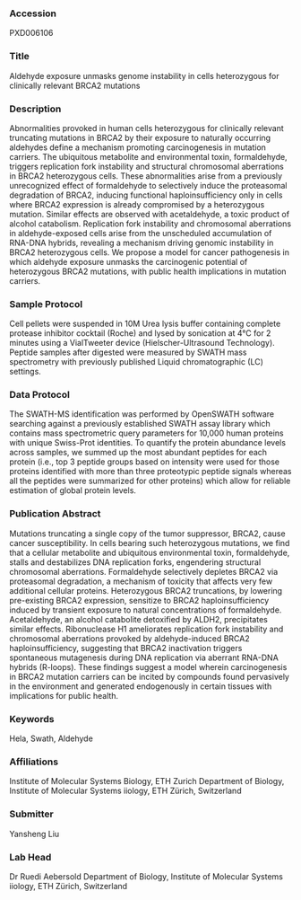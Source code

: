 ### Accession
PXD006106

### Title
Aldehyde exposure unmasks genome instability in cells heterozygous for clinically relevant BRCA2 mutations

### Description
Abnormalities provoked in human cells heterozygous for clinically relevant truncating mutations in BRCA2 by their exposure to naturally occurring aldehydes define a mechanism promoting carcinogenesis in mutation carriers.  The ubiquitous metabolite and environmental toxin, formaldehyde, triggers replication fork instability and structural chromosomal aberrations in BRCA2 heterozygous cells. These abnormalities arise from a previously unrecognized effect of formaldehyde to selectively induce the proteasomal degradation of BRCA2, inducing functional haploinsufficiency only in cells where BRCA2 expression is already compromised by a heterozygous mutation. Similar effects are observed with acetaldehyde, a toxic product of alcohol catabolism. Replication fork instability and chromosomal aberrations in aldehyde-exposed cells arise from the unscheduled accumulation of RNA-DNA hybrids, revealing a mechanism driving genomic instability in BRCA2 heterozygous cells. We propose a model for cancer pathogenesis in which aldehyde exposure unmasks the carcinogenic potential of heterozygous BRCA2 mutations, with public health implications in mutation carriers.

### Sample Protocol
Cell pellets were suspended in 10M Urea lysis buffer containing complete protease inhibitor cocktail (Roche) and lysed by sonication at 4°C for 2 minutes using a VialTweeter device (Hielscher-Ultrasound Technology).  Peptide samples after digested were measured by SWATH mass spectrometry with previously published Liquid chromatographic (LC) settings.

### Data Protocol
The SWATH-MS identification was performed by OpenSWATH software searching against a previously established SWATH assay library which contains mass spectrometric query parameters for 10,000 human proteins with unique Swiss-Prot identities. To quantify the protein abundance levels across samples, we summed up the most abundant peptides for each protein (i.e., top 3 peptide groups based on intensity were used for those proteins identified with more than three proteotypic peptide signals whereas all the peptides were summarized for other proteins) which allow for reliable estimation of global protein levels.

### Publication Abstract
Mutations truncating a single copy of the tumor suppressor, BRCA2, cause cancer susceptibility. In cells bearing such heterozygous mutations, we find that a&#xa0;cellular metabolite and ubiquitous environmental toxin, formaldehyde, stalls and destabilizes DNA replication forks, engendering structural chromosomal aberrations. Formaldehyde selectively depletes BRCA2 via proteasomal degradation, a mechanism of toxicity that affects very few additional&#xa0;cellular proteins. Heterozygous BRCA2 truncations,&#xa0;by lowering pre-existing BRCA2 expression, sensitize to BRCA2 haploinsufficiency induced by&#xa0;transient exposure to natural concentrations of formaldehyde. Acetaldehyde, an alcohol catabolite detoxified by ALDH2, precipitates similar effects. Ribonuclease H1 ameliorates replication fork instability and chromosomal aberrations provoked by aldehyde-induced BRCA2 haploinsufficiency, suggesting that BRCA2 inactivation triggers spontaneous mutagenesis during DNA replication via aberrant RNA-DNA hybrids (R-loops). These findings suggest a model wherein carcinogenesis in BRCA2 mutation carriers can be incited by compounds found pervasively in the environment and generated endogenously in certain tissues with implications for public health.

### Keywords
Hela, Swath, Aldehyde

### Affiliations
Institute of Molecular Systems Biology, ETH Zurich
Department of Biology, Institute of Molecular Systems iiology, ETH Zürich, Switzerland

### Submitter
Yansheng Liu

### Lab Head
Dr Ruedi Aebersold
Department of Biology, Institute of Molecular Systems iiology, ETH Zürich, Switzerland


